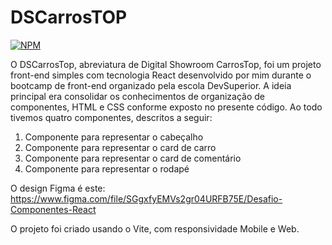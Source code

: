 # DSCarrosTOP

[![NPM](https://img.shields.io/npm/1/react)](https://github.com/rodrock95/dscarros-frontend/blob/main/LICENSE)

O DSCarrosTop, abreviatura de Digital Showroom CarrosTop, foi um projeto front-end simples com tecnologia React desenvolvido por mim durante o bootcamp de front-end organizado pela escola DevSuperior.
A ideia principal era consolidar os conhecimentos de organização de componentes, HTML e CSS conforme exposto no presente código. Ao todo tivemos quatro componentes, descritos a seguir:

1) Componente para representar o cabeçalho
2) Componente para representar o card de carro
3) Componente para representar o card de comentário
4) Componente para representar o rodapé

O design Figma é este: https://www.figma.com/file/SGgxfyEMVs2gr04URFB75E/Desafio-Componentes-React

O projeto foi criado usando o Vite, com responsividade Mobile e Web.
